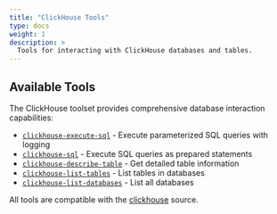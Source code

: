 ```yaml
---
title: "ClickHouse Tools"
type: docs
weight: 1
description: >
  Tools for interacting with ClickHouse databases and tables.
---
```


## Available Tools

The ClickHouse toolset provides comprehensive database interaction capabilities:

- [`clickhouse-execute-sql`](clickhouse-execute-sql.md) - Execute parameterized SQL queries with logging
- [`clickhouse-sql`](clickhouse-sql.md) - Execute SQL queries as prepared statements  
- [`clickhouse-describe-table`](clickhouse-describe-table.md) - Get detailed table information
- [`clickhouse-list-tables`](clickhouse-list-tables.md) - List tables in databases
- [`clickhouse-list-databases`](clickhouse-list-databases.md) - List all databases

All tools are compatible with the [clickhouse](../../sources/clickhouse.md) source.